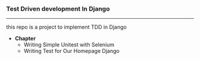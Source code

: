 ### Test Driven development In Django

---

this repo is a project to implement TDD in Django

* **Chapter**
  * Writing Simple Unitest with Selenium
  * Writing Test for Our Homepage Django
